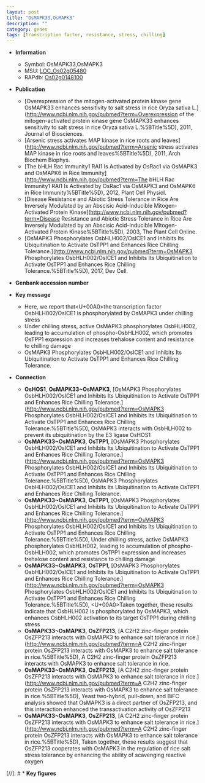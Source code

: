 ```yaml
---
layout: post
title: "OsMAPK33,OsMAPK3"
description: ""
category: genes
tags: [transcription factor, resistance, stress, chilling]
---
```


* **Information**  
    + Symbol: OsMAPK33,OsMAPK3  
    + MSU: [LOC_Os02g05480](http://rice.plantbiology.msu.edu/cgi-bin/ORF_infopage.cgi?orf=LOC_Os02g05480)  
    + RAPdb: [Os02g0148100](http://rapdb.dna.affrc.go.jp/viewer/gbrowse_details/irgsp1?name=Os02g0148100)  

* **Publication**  
    + [Overexpression of the mitogen-activated protein kinase gene OsMAPK33 enhances sensitivity to salt stress in rice Oryza sativa L.](http://www.ncbi.nlm.nih.gov/pubmed?term=Overexpression of the mitogen-activated protein kinase gene OsMAPK33 enhances sensitivity to salt stress in rice Oryza sativa L.%5BTitle%5D), 2011, Journal of Biosciences.
    + [Arsenic stress activates MAP kinase in rice roots and leaves](http://www.ncbi.nlm.nih.gov/pubmed?term=Arsenic stress activates MAP kinase in rice roots and leaves%5BTitle%5D), 2011, Arch Biochem Biophys.
    + [The bHLH Rac Immunity1 RAI1 Is Activated by OsRac1 via OsMAPK3 and OsMAPK6 in Rice Immunity](http://www.ncbi.nlm.nih.gov/pubmed?term=The bHLH Rac Immunity1 RAI1 Is Activated by OsRac1 via OsMAPK3 and OsMAPK6 in Rice Immunity%5BTitle%5D), 2012, Plant Cell Physiol.
    + [Disease Resistance and Abiotic Stress Tolerance in Rice Are Inversely Modulated by an Abscisic Acid-Inducible Mitogen-Activated Protein Kinase](http://www.ncbi.nlm.nih.gov/pubmed?term=Disease Resistance and Abiotic Stress Tolerance in Rice Are Inversely Modulated by an Abscisic Acid-Inducible Mitogen-Activated Protein Kinase%5BTitle%5D), 2003, The Plant Cell Online.
    + [OsMAPK3 Phosphorylates OsbHLH002/OsICE1 and Inhibits Its Ubiquitination to Activate OsTPP1 and Enhances Rice Chilling Tolerance.](http://www.ncbi.nlm.nih.gov/pubmed?term=OsMAPK3 Phosphorylates OsbHLH002/OsICE1 and Inhibits Its Ubiquitination to Activate OsTPP1 and Enhances Rice Chilling Tolerance.%5BTitle%5D), 2017, Dev Cell.

* **Genbank accession number**  

* **Key message**  
    + Here, we report that<U+00A0>the transcription factor OsbHLH002/OsICE1 is phosphorylated by OsMAPK3 under chilling stress
    + Under chilling stress, active OsMAPK3 phosphorylates OsbHLH002, leading to accumulation of phospho-OsbHLH002, which promotes OsTPP1 expression and increases trehalose content and resistance to chilling damage
    + OsMAPK3 Phosphorylates OsbHLH002/OsICE1 and Inhibits Its Ubiquitination to Activate OsTPP1 and Enhances Rice Chilling Tolerance.

* **Connection**  
    + __OsHOS1__, __OsMAPK33~OsMAPK3__, [OsMAPK3 Phosphorylates OsbHLH002/OsICE1 and Inhibits Its Ubiquitination to Activate OsTPP1 and Enhances Rice Chilling Tolerance.](http://www.ncbi.nlm.nih.gov/pubmed?term=OsMAPK3 Phosphorylates OsbHLH002/OsICE1 and Inhibits Its Ubiquitination to Activate OsTPP1 and Enhances Rice Chilling Tolerance.%5BTitle%5D),  OsMAPK3 interacts with OsbHLH002 to prevent its ubiquitination by the E3 ligase OsHOS1
    + __OsMAPK33~OsMAPK3__, __OsTPP1__, [OsMAPK3 Phosphorylates OsbHLH002/OsICE1 and Inhibits Its Ubiquitination to Activate OsTPP1 and Enhances Rice Chilling Tolerance.](http://www.ncbi.nlm.nih.gov/pubmed?term=OsMAPK3 Phosphorylates OsbHLH002/OsICE1 and Inhibits Its Ubiquitination to Activate OsTPP1 and Enhances Rice Chilling Tolerance.%5BTitle%5D), OsMAPK3 Phosphorylates OsbHLH002/OsICE1 and Inhibits Its Ubiquitination to Activate OsTPP1 and Enhances Rice Chilling Tolerance.
    + __OsMAPK33~OsMAPK3__, __OsTPP1__, [OsMAPK3 Phosphorylates OsbHLH002/OsICE1 and Inhibits Its Ubiquitination to Activate OsTPP1 and Enhances Rice Chilling Tolerance.](http://www.ncbi.nlm.nih.gov/pubmed?term=OsMAPK3 Phosphorylates OsbHLH002/OsICE1 and Inhibits Its Ubiquitination to Activate OsTPP1 and Enhances Rice Chilling Tolerance.%5BTitle%5D),  Under chilling stress, active OsMAPK3 phosphorylates OsbHLH002, leading to accumulation of phospho-OsbHLH002, which promotes OsTPP1 expression and increases trehalose content and resistance to chilling damage
    + __OsMAPK33~OsMAPK3__, __OsTPP1__, [OsMAPK3 Phosphorylates OsbHLH002/OsICE1 and Inhibits Its Ubiquitination to Activate OsTPP1 and Enhances Rice Chilling Tolerance.](http://www.ncbi.nlm.nih.gov/pubmed?term=OsMAPK3 Phosphorylates OsbHLH002/OsICE1 and Inhibits Its Ubiquitination to Activate OsTPP1 and Enhances Rice Chilling Tolerance.%5BTitle%5D), <U+00A0>Taken together, these results indicate that OsbHLH002 is phosphorylated by OsMAPK3, which enhances OsbHLH002 activation to its target OsTPP1 during chilling stress
    + __OsMAPK33~OsMAPK3__, __OsZFP213__, [A C2H2 zinc-finger protein OsZFP213 interacts with OsMAPK3 to enhance salt tolerance in rice.](http://www.ncbi.nlm.nih.gov/pubmed?term=A C2H2 zinc-finger protein OsZFP213 interacts with OsMAPK3 to enhance salt tolerance in rice.%5BTitle%5D), A C2H2 zinc-finger protein OsZFP213 interacts with OsMAPK3 to enhance salt tolerance in rice.
    + __OsMAPK33~OsMAPK3__, __OsZFP213__, [A C2H2 zinc-finger protein OsZFP213 interacts with OsMAPK3 to enhance salt tolerance in rice.](http://www.ncbi.nlm.nih.gov/pubmed?term=A C2H2 zinc-finger protein OsZFP213 interacts with OsMAPK3 to enhance salt tolerance in rice.%5BTitle%5D),  Yeast two-hybrid, pull-down, and BiFC analysis showed that OsMAPK3 is a direct partner of OsZFP213, and this interaction enhanced the transactivation activity of OsZFP213
    + __OsMAPK33~OsMAPK3__, __OsZFP213__, [A C2H2 zinc-finger protein OsZFP213 interacts with OsMAPK3 to enhance salt tolerance in rice.](http://www.ncbi.nlm.nih.gov/pubmed?term=A C2H2 zinc-finger protein OsZFP213 interacts with OsMAPK3 to enhance salt tolerance in rice.%5BTitle%5D),  Taken together, these results suggest that OsZFP213 cooperates with OsMAPK3 in the regulation of rice salt stress tolerance by enhancing the ability of scavenging reactive oxygen

[//]: # * **Key figures**  


